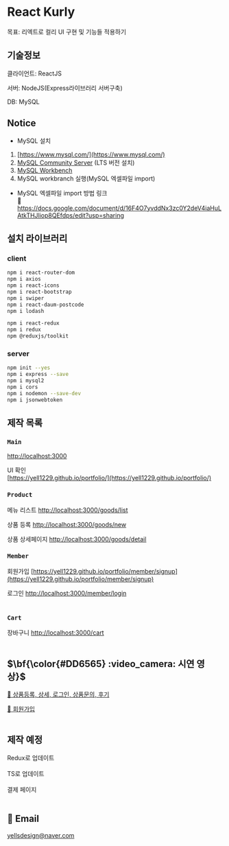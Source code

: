 # React Kurly

목표: 리엑트로 컬리 UI 구현 및 기능들 적용하기

## 기술정보

클라이언트: ReactJS

서버: NodeJS(Express라이브러리 서버구축)

DB: MySQL 

## Notice
- MySQL 설치
1. [https://www.mysql.com/](https://www.mysql.com/)<br>
2. [MySQL Community Server](https://dev.mysql.com/downloads/mysql/) (LTS 버전 설치)<br>
3. [MySQL Workbench](https://dev.mysql.com/downloads/workbench/)<br>
4. MySQL workbranch 실행(MySQL 엑셀파일 import)

- MySQL 엑셀파일 import 방법 링크 <br>
     🔗 https://docs.google.com/document/d/16F4O7yvddNx3zc0Y2deV4iaHuLAtkTHJliop8QEfdps/edit?usp=sharing <br>

## 설치 라이브러리 
### client
```bash
npm i react-router-dom
npm i axios
npm i react-icons
npm i react-bootstrap
npm i swiper
npm i react-daum-postcode
npm i lodash 

npm i react-redux
npm i redux
npm @reduxjs/toolkit
```

### server
```bash
npm init --yes
npm i express --save
npm i mysql2
npm i cors
npm i nodemon --save-dev
npm i jsonwebtoken
```

## 제작 목록


### `Main`

[http://localhost:3000](http://localhost:3000)

UI 확인<br>
[https://yell1229.github.io/portfolio/](https://yell1229.github.io/portfolio/)


### `Product`

메뉴 리스트 
[http://localhost:3000/goods/list](http://localhost:3000/goods/list)

상품 등록
[http://localhost:3000/goods/new](http://localhost:3000/goods/new)

상품 상세페이지
[http://localhost:3000/goods/detail](http://localhost:3000/goods/detail)




### `Member`

회원가입
[https://yell1229.github.io/portfolio/member/signup](https://yell1229.github.io/portfolio/member/signup)

로그인
[http://localhost:3000/member/login](http://localhost:3000/member/login) <br><br>


### `Cart`

장바구니
[http://localhost:3000/cart](http://localhost:3000/cart)<br><br>



## $\bf{\color{#DD6565} :video_camera: 시연 영상}$
[🔗 상품등록, 상세, 로그인, 상품문의, 후기](https://yell1229.github.io/portfolio/images/product.mp4)

[🔗 회원가입](https://yell1229.github.io/portfolio/images/signup.mp4) <br><br>



## 제작 예정

Redux로 업데이트<br><br>
TS로 업데이트<br><br>
결제 페이지<br><br>


## :love_letter: Email
yellsdesign@naver.com
